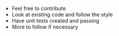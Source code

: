 * Feel free to contribute
* Look at existing code and follow the style 
* Have unit tests created and passing
* More to follow if necessary
